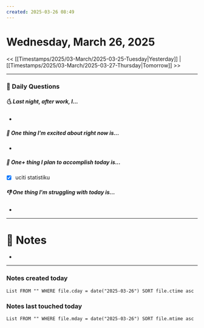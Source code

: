 ```yaml
---
created: 2025-03-26 08:49
---
```

# Wednesday, March 26, 2025

<< [[Timestamps/2025/03-March/2025-03-25-Tuesday|Yesterday]] | [[Timestamps/2025/03-March/2025-03-27-Thursday|Tomorrow]] >>

---
### 📅 Daily Questions
##### 🌜 Last night, after work, I...
- 

##### 🙌 One thing I'm excited about right now is...
- 

##### 🚀 One+ thing I plan to accomplish today is...
- [x] uciti statistiku

##### 👎 One thing I'm struggling with today is...
- 

---
# 📝 Notes
- 

---
### Notes created today
```dataview
List FROM "" WHERE file.cday = date("2025-03-26") SORT file.ctime asc
```

### Notes last touched today
```dataview
List FROM "" WHERE file.mday = date("2025-03-26") SORT file.mtime asc
```